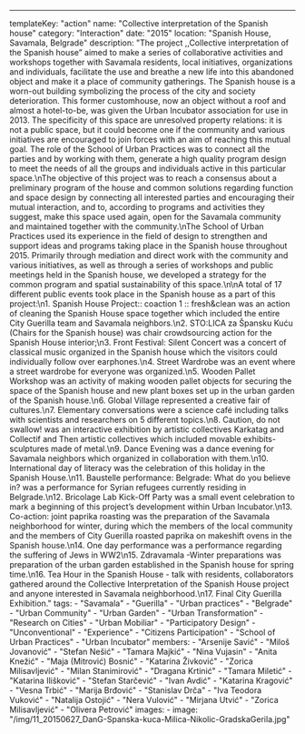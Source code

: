 ---
  templateKey: "action"
  name: "Collective interpretation of the Spanish house"
  category: "Interaction"
  date: "2015"
  location: "Spanish House, Savamala, Belgrade"
  description: "The project ,,Collective interpretation of the Spanish house” aimed to make a series of collaborative activities and workshops together with Savamala residents, local initiatives, organizations and individuals, facilitate the use and breathe a new life into this abandoned object and make it a place of community gatherings. The Spanish house is a worn-out building symbolizing the process of the city and society deterioration. This former customhouse, now an object without a roof and almost a hotel-to-be, was given the Urban Incubator association for use in 2013. The specificity of this space are unresolved property relations: it is not a public space, but it could become one if the community and various initiatives are encouraged to join forces with an aim of reaching this mutual goal. The role of the School of Urban Practices was to connect all the parties and by working with them, generate a high quality program design to meet the needs of all the groups and individuals active in this particular space.\nThe objective of this project was to reach a consensus about a preliminary program of the house and common solutions regarding function and space design by connecting all interested parties and encouraging their mutual interaction, and to, according to programs and activities they suggest, make this space used again, open for the Savamala community and maintained together with the community.\nThe School of Urban Practices used its experience in the field of design to strengthen and support ideas and programs taking place in the Spanish house throughout 2015. Primarily through mediation and direct work with the community and various initiatives, as well as through a series of workshops and public meetings held in the Spanish house, we developed a strategy for the common program and spatial sustainability of this space.\n\nA total of 17 different public events took place in the Spanish house as a part of this project:\n1. Spanish House Project:: coaction 1 :: fresh&clean was an action of cleaning the Spanish House space together which included the entire City Guerilla team and Savamala neighbors.\n2. STO:LICA za Špansku Kuću (Chairs for the Spanish house) was chair crowdsourcing action for the Spanish House interior;\n3. Front Festival: Silent Concert was a concert of classical music organized in the Spanish house which the visitors could individually follow over earphones.\n4. Street Wardrobe was an event where a street wardrobe for everyone was organized.\n5. Wooden Pallet Workshop was an activity of making wooden pallet objects for securing the space of the Spanish house and new plant boxes set up in the urban garden of the Spanish house.\n6. Global Village represented a creative fair of cultures.\n7. Elementary conversations were a science café including talks with scientists and researchers on 5 different topics.\n8. Caution, do not swallow! was an interactive exhibition by artistic collectives Karkatag and Collectif and Then artistic collectives which included movable exhibits-sculptures made of metal.\n9. Dance Evening was a dance evening for Savamala neighbors which organized in collaboration with them.\n10. International day of literacy was the celebration of this holiday in the Spanish House.\n11. Baustelle performance: Belgrade: What do you believe in? was a performance for Syrian refugees currently residing in Belgrade.\n12. Bricolage Lab Kick-Off Party was a small event celebration to mark a beginning of this project’s development within Urban Incubator.\n13. Co-action: joint paprika roasting was the preparation of the Savamala neighborhood for winter, during which the members of the local community and the members of City Guerilla roasted paprika on makeshift ovens in the Spanish house.\n14. One day performance was a performance regarding the suffering of Jews in WW2\n15. Zdravamala -Winter preparations was preparation of the urban garden established in the Spanish house for spring time.\n16. Tea Hour in the Spanish House - talk with residents, collaborators gathered around the Collective Interpretation of the Spanish House project and anyone interested in Savamala neighborhood.\n17. Final City Guerilla Exhibition."
  tags:
    - "Savamala"
    - "Guerilla"
    - "Urban practices"
    - "Belgrade"
    - "Urban Community"
    - "Urban Garden"
    - "Urban Transformation"
    - "Research on Cities"
    - "Urban Mobiliar"
    - "Participatory Design"
    - "Unconventional"
    - "Experience"
    - "Citizens Participation"
    - "School of Urban Practices"
    - "Urban Incubator"
  members:
    - "Arsenije Savić"
    - "Miloš Jovanović"
    - "Stefan Nešić"
    - "Tamara Majkić"
    - "Nina Vujasin"
    - "Anita Knežić"
    - "Maja (Mitrović) Bosnić"
    - "Katarina Živković"
    - "Zorica Milisavljević"
    - "Milan Stanimirović"
    - "Dragana Krtinić"
    - "Tamara Miletić"
    - "Katarina Ilišković"
    - "Stefan Starčević"
    - "Ivan Avdić"
    - "Katarina Kragović"
    - "Vesna Trbić"
    - "Marija Brđović"
    - "Stanislav Drča"
    - "Iva Teodora Vuković"
    - "Natalija Ostojić"
    - "Nera Vulović"
    - "Mirjana Utvić"
    - "Zorica Milisavljević"
    - "Olivera Petrović"
  images:
    -
      image: "/img/11_20150627_DanG-Spanska-kuca-Milica-Nikolic-GradskaGerila.jpg"
